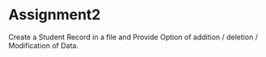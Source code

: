# Assignment2
Create a Student Record in a file and Provide Option of addition / deletion / Modification of Data. 
